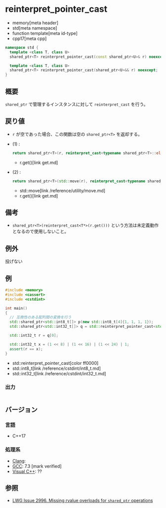 # reinterpret_pointer_cast
* memory[meta header]
* std[meta namespace]
* function template[meta id-type]
* cpp17[meta cpp]

```cpp
namespace std {
  template <class T, class U>
  shared_ptr<T> reinterpret_pointer_cast(const shared_ptr<U>& r) noexcept; // (1) C++17

  template <class T, class U>
  shared_ptr<T> reinterpret_pointer_cast(shared_ptr<U>&& r) noexcept;      // (2) C++20
}
```

## 概要
`shared_ptr` で管理するインスタンスに対して `reinterpret_cast` を行う。


## 戻り値
- `r` が空であった場合、この関数は空の `shared_ptr<T>` を返却する。
- (1) :
    ```cpp
    return shared_ptr<T>(r, reinterpret_cast<typename shared_ptr<T>::element_type*>(r.get()));
    ```
    * r.get()[link get.md]

- (2) :
    ```cpp
    return shared_ptr<T>(std::move(r), reinterpret_cast<typename shared_ptr<T>::element_type*>(r.get()));
    ```
    * std::move[link /reference/utility/move.md]
    * r.get()[link get.md]


## 備考
- `shared_ptr<T>(reinterpret_cast<T*>(r.get()))` という方法は未定義動作となるので使用しないこと。


## 例外
投げない


## 例
```cpp example
#include <memory>
#include <cassert>
#include <cstdint>

int main()
{
  // 互換性のある配列間の変換を行う
  std::shared_ptr<std::int8_t[]> p(new std::int8_t[4]{1, 1, 1, 1});
  std::shared_ptr<std::int32_t[]> q = std::reinterpret_pointer_cast<std::int32_t[]>(p);

  std::int32_t r = q[0];

  std::int32_t x = (1 << 8) | (1 << 16) | (1 << 24) | 1;
  assert(r == x);
}
```
* std::reinterpret_pointer_cast[color ff0000]
* std::int8_t[link /reference/cstdint/int8_t.md]
* std::int32_t[link /reference/cstdint/int32_t.md]

### 出力
```
```

## バージョン
### 言語
- C++17

### 処理系
- [Clang](/implementation.md#clang):
- [GCC](/implementation.md#gcc): 7.3 [mark verified]
- [Visual C++](/implementation.md#visual_cpp): ??


## 参照
- [LWG Issue 2996. Missing rvalue overloads for `shared_ptr` operations](https://wg21.cmeerw.net/lwg/issue2996)
